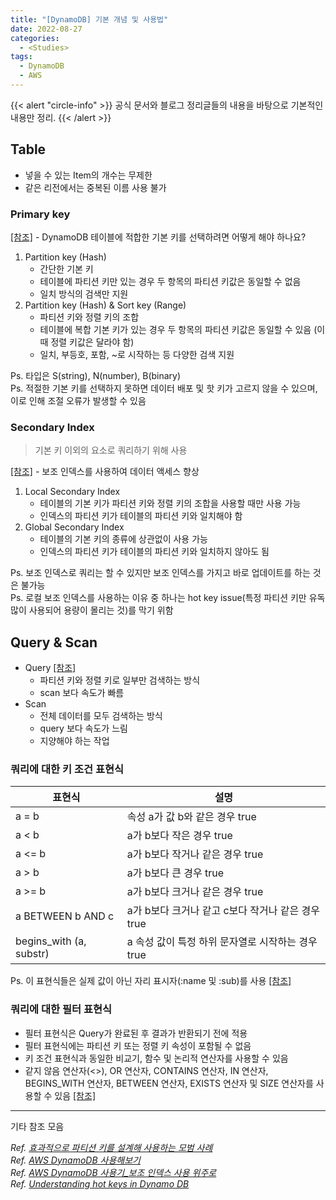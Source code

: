 ```yaml
---
title: "[DynamoDB] 기본 개념 및 사용법"
date: 2022-08-27
categories:
  - <Studies>
tags:
  - DynamoDB
  - AWS
---
```


{{< alert "circle-info" >}}
공식 문서와 블로그 정리글들의 내용을 바탕으로 기본적인 내용만 정리.
{{< /alert >}}

## Table

- 넣을 수 있는 Item의 개수는 무제한
- 같은 리전에서는 중복된 이름 사용 불가

### Primary key

[[참조]](https://aws.amazon.com/ko/premiumsupport/knowledge-center/primary-key-dynamodb-table/) - DynamoDB 테이블에 적합한 기본 키를 선택하려면 어떻게 해야 하나요?

1. Partition key (Hash)
   - 간단한 기본 키
   - 테이블에 파티션 키만 있는 경우 두 항목의 파티션 키값은 동일할 수 없음
   - 일치 방식의 검색만 지원
2. Partition key (Hash) & Sort key (Range)
   - 파티션 키와 정렬 키의 조합
   - 테이블에 복합 기본 키가 있는 경우 두 항목의 파티션 키값은 동일할 수 있음 (이때 정렬 키값은 달라야 함)
   - 일치, 부등호, 포함, ~로 시작하는 등 다양한 검색 지원

Ps. 타입은 S(string), N(number), B(binary)  
Ps. 적절한 기본 키를 선택하지 못하면 데이터 배포 및 핫 키가 고르지 않을 수 있으며, 이로 인해 조절 오류가 발생할 수 있음

### Secondary Index

> 기본 키 이외의 요소로 쿼리하기 위해 사용

[[참조]](https://docs.aws.amazon.com/ko_kr/amazondynamodb/latest/developerguide/SecondaryIndexes.html) - 보조 인덱스를 사용하여 데이터 액세스 향상

1. Local Secondary Index
   - 테이블의 기본 키가 파티션 키와 정렬 키의 조합을 사용할 때만 사용 가능
   - 인덱스의 파티션 키가 테이블의 파티션 키와 일치해야 함
2. Global Secondary Index
   - 테이블의 기본 키의 종류에 상관없이 사용 가능
   - 인덱스의 파티션 키가 테이블의 파티션 키와 일치하지 않아도 됨

Ps. 보조 인덱스로 쿼리는 할 수 있지만 보조 인덱스를 가지고 바로 업데이트를 하는 것은 불가능  
Ps. 로컬 보조 인덱스를 사용하는 이유 중 하나는 hot key issue(특정 파티션 키만 유독 많이 사용되어 용량이 몰리는 것)를 막기 위함

## Query & Scan

- Query [[참조]](https://docs.aws.amazon.com/ko_kr/amazondynamodb/latest/developerguide/Query.html#Query.KeyConditionExpressions)
  - 파티션 키와 정렬 키로 일부만 검색하는 방식
  - scan 보다 속도가 빠름
- Scan
  - 전체 데이터를 모두 검색하는 방식
  - query 보다 속도가 느림
  - 지양해야 하는 작업

### 쿼리에 대한 키 조건 표현식

| 표현식                  | 설명                                              |
| ----------------------- | ------------------------------------------------- |
| a = b                   | 속성 a가 값 b와 같은 경우 true                    |
| a < b                   | a가 b보다 작은 경우 true                          |
| a <= b                  | a가 b보다 작거나 같은 경우 true                   |
| a > b                   | a가 b보다 큰 경우 true                            |
| a >= b                  | a가 b보다 크거나 같은 경우 true                   |
| a BETWEEN b AND c       | a가 b보다 크거나 같고 c보다 작거나 같은 경우 true |
| begins_with (a, substr) | a 속성 값이 특정 하위 문자열로 시작하는 경우 true |

Ps. 이 표현식들은 실제 값이 아닌 자리 표시자(:name 및 :sub)를 사용 [[참조]](https://docs.aws.amazon.com/ko_kr/amazondynamodb/latest/developerguide/Expressions.ExpressionAttributeNames.html)

### 쿼리에 대한 필터 표현식

- 필터 표현식은 Query가 완료된 후 결과가 반환되기 전에 적용
- 필터 표현식에는 파티션 키 또는 정렬 키 속성이 포함될 수 없음
- 키 조건 표현식과 동일한 비교기, 함수 및 논리적 연산자를 사용할 수 있음
- 같지 않음 연산자(<>), OR 연산자, CONTAINS 연산자, IN 연산자, BEGINS_WITH 연산자, BETWEEN 연산자, EXISTS 연산자 및 SIZE 연산자를 사용할 수 있음 [[참조]](https://docs.aws.amazon.com/ko_kr/amazondynamodb/latest/developerguide/Expressions.OperatorsAndFunctions.html#Expressions.OperatorsAndFunctions.Syntax)

---

기타 참조 모음

_Ref. [효과적으로 파티션 키를 설계해 사용하는 모범 사례](https://docs.aws.amazon.com/ko_kr/amazondynamodb/latest/developerguide/bp-partition-key-design.html)_  
_Ref. [AWS DynamoDB 사용해보기](https://hidelryn.github.io/2019/12/17/db-aws-dynamodb/#DynamoDB%EB%9E%80)_  
_Ref. [AWS DynamoDB 사용기\_보조 인덱스 사용 위주로](https://hidelryn.github.io/2019/12/17/db-aws-dynamodb/#DynamoDB%EB%9E%80)_  
_Ref. [Understanding hot keys in Dynamo DB](https://stackoverflow.com/questions/49857507/understanding-hot-keys-in-dynamo-db)_
